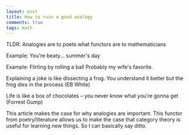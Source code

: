 ```yaml
---
layout: post
title: How to ruin a good analogy
comments: true
tags: math
---
```


TLDR:
  Analogies are to poets what functors are to mathematicians

Example:
  You're beaty... summer's day


Example: Flirting by rolling a ball
Probably my wife's favorite.

Explaining a joke is like dissecting a frog. You understand it better but the frog dies in the process (EB White)

Life is like a box of chocolates – you never know what you’re gonna get (Forrest Gump)


This article makes the case for why analogies are important.
This functor from poetry/literature allows us to make the case that category theory is useful for learning new things.  So I can basically say ditto.
